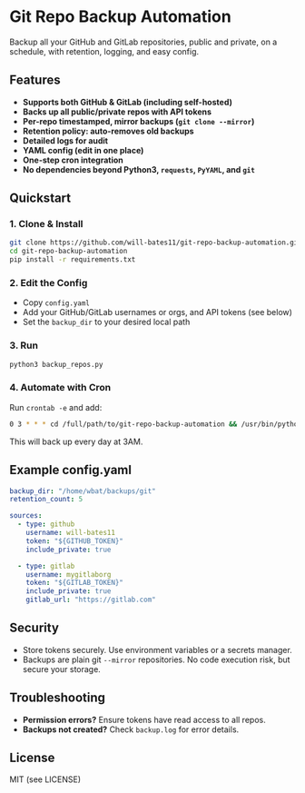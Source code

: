 # Git Repo Backup Automation

Backup all your GitHub and GitLab repositories, public and private, on a schedule, with retention, logging, and easy config.

## Features

- **Supports both GitHub & GitLab (including self-hosted)**
- **Backs up all public/private repos with API tokens**
- **Per-repo timestamped, mirror backups (`git clone --mirror`)**
- **Retention policy: auto-removes old backups**
- **Detailed logs for audit**
- **YAML config (edit in one place)**
- **One-step cron integration**
- **No dependencies beyond Python3, `requests`, `PyYAML`, and `git`**

## Quickstart

### 1. Clone & Install

```bash
git clone https://github.com/will-bates11/git-repo-backup-automation.git
cd git-repo-backup-automation
pip install -r requirements.txt
```

### 2. Edit the Config

- Copy `config.yaml`
- Add your GitHub/GitLab usernames or orgs, and API tokens (see below)
- Set the `backup_dir` to your desired local path

### 3. Run

```bash
python3 backup_repos.py
```

### 4. Automate with Cron

Run `crontab -e` and add:

```bash
0 3 * * * cd /full/path/to/git-repo-backup-automation && /usr/bin/python3 backup_repos.py
```

This will back up every day at 3AM.



## Example config.yaml

```yaml
backup_dir: "/home/wbat/backups/git"
retention_count: 5

sources:
  - type: github
    username: will-bates11
    token: "${GITHUB_TOKEN}"
    include_private: true

  - type: gitlab
    username: mygitlaborg
    token: "${GITLAB_TOKEN}"
    include_private: true
    gitlab_url: "https://gitlab.com"
```


## Security

- Store tokens securely. Use environment variables or a secrets manager.
- Backups are plain git `--mirror` repositories. No code execution risk, but secure your storage.

## Troubleshooting

- **Permission errors?** Ensure tokens have read access to all repos.
- **Backups not created?** Check `backup.log` for error details.

## License

MIT (see LICENSE)